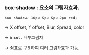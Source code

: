 ### box-shadow : 요소의 그림자효과.

```css
box-shadow: 10px 5px 5px 2px red;
```

→ X offset, Y offset, Blur, Spread, color

→ inset : 내부그림자

→ 쉼표로 구분하여 여러 그림자효과 가능.
